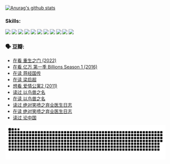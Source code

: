 
[![Anurag's github stats](https://github-readme-stats.vercel.app/api?username=w940853815)](https://github.com/anuraghazra/github-readme-stats)

### Skills:

<code><img height="32" src="https://cdn.jsdelivr.net/npm/simple-icons@v5/icons/python.svg"></code>
<code><img height="32" src="https://cdn.jsdelivr.net/npm/simple-icons@v5/icons/javascript.svg"></code>
<code><img height="32" src="https://cdn.jsdelivr.net/npm/simple-icons@v5/icons/django.svg"></code>
<code><img height="32" src="https://cdn.jsdelivr.net/npm/simple-icons@v5/icons/flask.svg"></code>
<code><img height="32" src="https://cdn.jsdelivr.net/npm/simple-icons@v5/icons/vuetify.svg"></code>
<code><img height="32" src="https://cdn.jsdelivr.net/npm/simple-icons@v5/icons/git.svg"></code>
<code><img height="32" src="https://cdn.jsdelivr.net/npm/simple-icons@v5/icons/docker.svg"></code>
<code><img height="32" src="https://cdn.jsdelivr.net/npm/simple-icons@v5/icons/postgresql.svg"></code>
<code><img height="32" src="https://cdn.jsdelivr.net/npm/simple-icons@v5/icons/elasticsearch.svg"></code>
<code><img height="32" src="https://cdn.jsdelivr.net/npm/simple-icons@v5/icons/macos.svg"></code>
<code><img height="32" src="https://cdn.jsdelivr.net/npm/simple-icons@v5/icons/linux.svg"></code>

### 🗣 豆瓣:

<!-- DOUBAN-ACTIVITIES:START -->
- [在看 重生之门‎ (2022)](https://www.douban.com/people/136069238/status/3882598762/?_i=54294496)
- [在看 亿万 第一季 Billions Season 1‎ (2016)](https://www.douban.com/people/136069238/status/3878098700/?_i=54294496)
- [在读 蒋经国传](https://www.douban.com/people/136069238/status/3877458956/?_i=54294496)
- [在读 梁启超](https://www.douban.com/people/136069238/status/3876806133/?_i=54294496)
- [想看 爱情公寓2‎ (2011)](https://www.douban.com/people/136069238/status/3876682115/?_i=54294496)
- [读过 以鸟兽之名](https://www.douban.com/people/136069238/status/3876369302/?_i=54294496)
- [在读 以鸟兽之名](https://www.douban.com/people/136069238/status/3869094471/?_i=54294496)
- [读过 绝对笑喷之弃业医生日志](https://www.douban.com/people/136069238/status/3869093225/?_i=54294496)
- [在读 绝对笑喷之弃业医生日志](https://www.douban.com/people/136069238/status/3862106751/?_i=54294496)
- [读过 论中国](https://www.douban.com/people/136069238/status/3862105795/?_i=54294496)
<!-- DOUBAN-ACTIVITIES:END -->


![Snake animation](https://raw.githubusercontent.com/w940853815/w940853815/output/github-contribution-grid-snake.svg)

<!--
**w940853815/w940853815** is a ✨ _special_ ✨ repository because its `README.md` (this file) appears on your GitHub profile.

Here are some ideas to get you started:

- 🔭 I’m currently working on ...
- 🌱 I’m currently learning ...
- 👯 I’m looking to collaborate on ...
- 🤔 I’m looking for help with ...
- 💬 Ask me about ...
- 📫 How to reach me: ...
- 😄 Pronouns: ...
- ⚡ Fun fact: ...
-->

